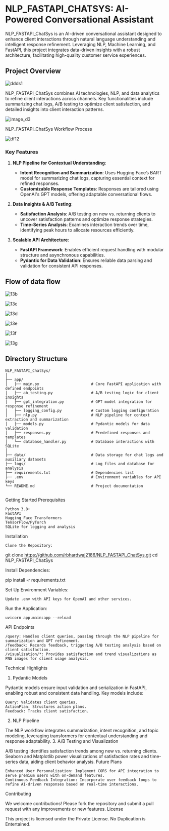 # NLP_FASTAPI_CHATSYS: AI-Powered Conversational Assistant

NLP_FASTAPI_ChatSys is an AI-driven conversational assistant designed to enhance client interactions through natural language understanding and intelligent response refinement. Leveraging NLP, Machine Learning, and FastAPI, this project integrates data-driven insights with a robust architecture, facilitating high-quality customer service experiences.

## Project Overview
![ddds1](https://github.com/user-attachments/assets/243600cd-f454-4104-a635-b464169ded21)


NLP_FASTAPI_ChatSys combines AI technologies, NLP, and data analytics to refine client interactions across channels. Key functionalities include summarizing chat logs, A/B testing to optimize client satisfaction, and detailed insights into client interaction patterns.

![image_d3](https://github.com/user-attachments/assets/736a0105-a514-4cbe-824f-7799ade01b63)

NLP_FASTAPI_ChatSys Workflow Process

![df12](https://github.com/user-attachments/assets/18a79edf-37a9-42a3-82ec-4b8db27ad50c)


### Key Features

1. **NLP Pipeline for Contextual Understanding**:
   - **Intent Recognition and Summarization**: Uses Hugging Face’s BART model for summarizing chat logs, capturing essential context for refined responses.
   - **Customizable Response Templates**: Responses are tailored using OpenAI's GPT models, offering adaptable conversational flows.

2. **Data Insights & A/B Testing**:
   - **Satisfaction Analysis**: A/B testing on new vs. returning clients to uncover satisfaction patterns and optimize response strategies.
   - **Time-Series Analysis**: Examines interaction trends over time, identifying peak hours to allocate resources efficiently.

3. **Scalable API Architecture**:
   - **FastAPI Framework**: Enables efficient request handling with modular structure and asynchronous capabilities.
   - **Pydantic for Data Validation**: Ensures reliable data parsing and validation for consistent API responses.

  ## Flow of data flow

  ![13b](https://github.com/user-attachments/assets/21f13cc0-5523-4c1c-aaba-097655bc0fac)


  
  ![13c](https://github.com/user-attachments/assets/e1597502-e789-4f2a-850a-18d86a849e2a)
  

  
  ![13d](https://github.com/user-attachments/assets/559b0496-a0a8-4e6b-a481-3eee01f7716c)



  ![13e](https://github.com/user-attachments/assets/789cdf46-b65e-4c7c-854e-5a49f5819bc9)


  
  ![13f](https://github.com/user-attachments/assets/5b52a747-3e13-46ab-b4e3-f42afda22f83)



  
  ![13g](https://github.com/user-attachments/assets/0f3c0f61-05d3-4645-a8ff-896b7f61bc61)


## Directory Structure

```plaintext
NLP_FASTAPI_ChatSys/
│
├── app/
│   ├── main.py                       # Core FastAPI application with defined endpoints
│   ├── ab_testing.py                 # A/B testing logic for client insights
│   ├── gpt_integration.py            # GPT model integration for response refinement
│   ├── logging_config.py             # Custom logging configuration
│   ├── nlp.py                        # NLP pipeline for context extraction and summarization
│   ├── models.py                     # Pydantic models for data validation
│   ├── responses.py                  # Predefined responses and templates
│   └── database_handler.py           # Database interactions with SQLite
│
├── data/                             # Data storage for chat logs and auxiliary datasets
├── logs/                             # Log files and database for analysis
├── requirements.txt                  # Dependencies list
├── .env                              # Environment variables for API keys
└── README.md                         # Project documentation


```

Getting Started
Prerequisites

    Python 3.8+
    FastAPI
    Hugging Face Transformers
    TensorFlow/PyTorch
    SQLite for logging and analysis

Installation

    Clone the Repository:

git clone https://github.com/rbhardwaj2186/NLP_FASTAPI_ChatSys.git
cd NLP_FASTAPI_ChatSys

Install Dependencies:

pip install -r requirements.txt

Set Up Environment Variables:

    Update .env with API keys for OpenAI and other services.

Run the Application:

    uvicorn app.main:app --reload

API Endpoints

    /query: Handles client queries, passing through the NLP pipeline for summarization and GPT refinement.
    /feedback: Records feedback, triggering A/B testing analysis based on client satisfaction.
    /visualization/*: Provides satisfaction and trend visualizations as PNG images for client usage analysis.

Technical Highlights
1. Pydantic Models

Pydantic models ensure input validation and serialization in FastAPI, enabling robust and consistent data handling. Key models include:

    Query: Validates client queries.
    ActionPlan: Structures action plans.
    Feedback: Tracks client satisfaction.

2. NLP Pipeline

The NLP workflow integrates summarization, intent recognition, and topic modeling, leveraging transformers for contextual understanding and response adaptability.
3. A/B Testing and Visualization

A/B testing identifies satisfaction trends among new vs. returning clients. Seaborn and Matplotlib power visualizations of satisfaction rates and time-series data, aiding client behavior analysis.
Future Plans

    Enhanced User Personalization: Implement CORS for API integration to serve premium users with on-demand features.
    Continuous Feedback Integration: Incorporate user feedback loops to refine AI-driven responses based on real-time interactions.

Contributing

We welcome contributions! Please fork the repository and submit a pull request with any improvements or new features.
License

This project is licensed under the Private License. No Duplication is Entertained.
